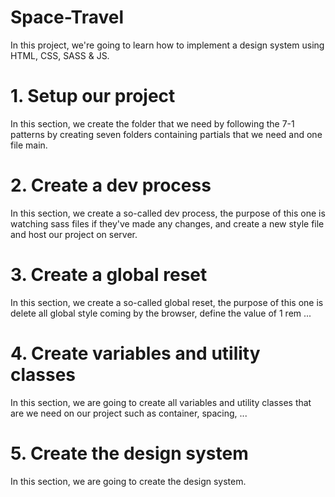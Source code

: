 # Space-Travel

In this project, we're going to learn how to implement a design system using HTML, CSS, SASS &amp; JS.

# 1. Setup our project

In this section, we create the folder that we need by following the 7-1 patterns by creating seven folders containing partials that we need and one file main.

# 2. Create a dev process

In this section, we create a so-called dev process, the purpose of this one is watching sass files if they've made any changes, and create a new style file and host our project on server.

# 3. Create a global reset

In this section, we create a so-called global reset, the purpose of this one is delete all global style coming by the browser, define the value of 1 rem ...

# 4. Create variables and utility classes

In this section, we are going to create all variables and utility classes that are we need on our project such as container, spacing, ...

# 5. Create the design system

In this section, we are going to create the design system.
